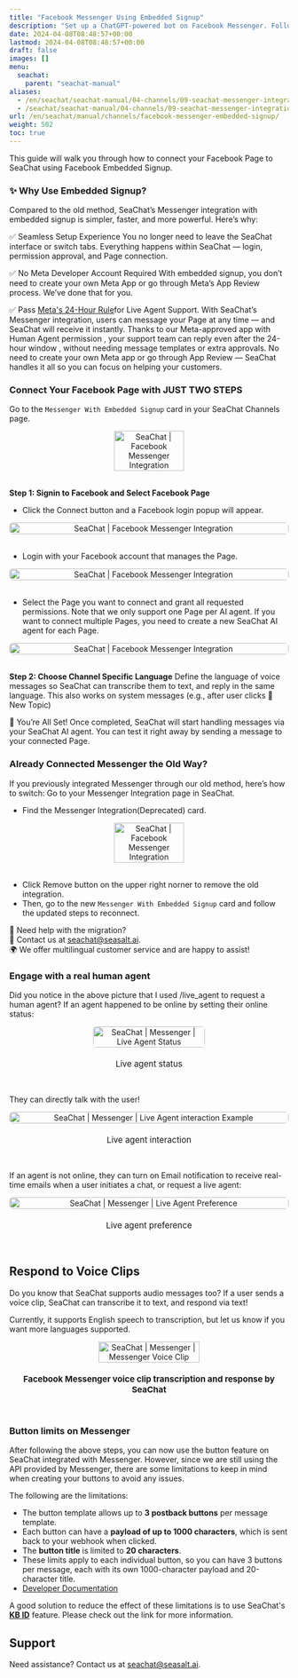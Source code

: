 ```yaml
---
title: "Facebook Messenger Using Embedded Signup"
description: "Set up a ChatGPT-powered bot on Facebook Messenger. Follow our guide to create a Meta app, configure webhooks, and launch your bot for seamless communication."
date: 2024-04-08T08:48:57+00:00
lastmod: 2024-04-08T08:48:57+00:00
draft: false
images: []
menu:
  seachat:
    parent: "seachat-manual"
aliases:
  - /en/seachat/seachat-manual/04-channels/09-seachat-messenger-integration-embedded-signup/
  - /seachat/seachat-manual/04-channels/09-seachat-messenger-integration-embedded-signup/
url: /en/seachat/manual/channels/facebook-messenger-embedded-signup/
weight: 502
toc: true
---
```



This guide will walk you through how to connect your Facebook Page to SeaChat using Facebook Embedded Signup.

###  ✨ Why Use Embedded Signup?
Compared to the old method, SeaChat’s Messenger integration with embedded signup is simpler, faster, and more powerful. Here’s why:

✅ Seamless Setup Experience
You no longer need to leave the SeaChat interface or switch tabs. Everything happens within SeaChat — login, permission approval, and Page connection.

✅ No Meta Developer Account Required
With embedded signup, you don’t need to create your own Meta App or go through Meta’s App Review process. We’ve done that for you.

✅ Pass <a href="https://developers.facebook.com/docs/messenger-platform/send-messages/?locale=en_US" target="_blank">Meta's 24-Hour Rule</a>for Live Agent Support. With SeaChat’s Messenger integration, users can message your Page at any time — and SeaChat will receive it instantly. Thanks to our Meta-approved app with Human Agent permission , your support team can reply even after the 24-hour window , without needing message templates or extra approvals. No need to create your own Meta app or go through App Review — SeaChat handles it all so you can focus on helping your customers.


### Connect Your Facebook Page with JUST TWO STEPS
Go to the `Messenger With Embedded Signup` card in your SeaChat Channels page.
<div style="display: flex; flex-direction: column; align-items: center;">
<div style="width: 100%; text-align: center; display: flex; flex-direction: column; align-items: center; justify-item: center">
  <a href="/images/seachat/en/channels/facebook-messenger/messenger-integration-embedded-signup-1.png" style="height: 200px; width: 100%; height: 100%;display: flex; justify-content: center; align-items: center; overflow: hidden;" target="_blank">
<img width="50%" style="border-radius: 0.4rem; cursor: zoom-in;" src="/images/seachat/en/channels/facebook-messenger/messenger-integration-embedded-signup-1.png" alt="SeaChat | Facebook Messenger Integration">
</a>
</div>
</div>

<br/> 

**Step 1: Signin to Facebook and Select Facebook Page**

- Click the Connect button and a Facebook login popup will appear.
<div style="display: flex; flex-direction: column; align-items: center;">
<div style="width: 100%; text-align: center; display: flex; flex-direction: column; align-items: center; justify-item: center">
  <a href="/images/seachat/en/channels/facebook-messenger/messenger-integration-embedded-signup-2.png" style="height: 200px; width: 100%; height: 100%;display: flex; justify-content: center; align-items: center; overflow: hidden;" target="_blank">
<img width="100%" style="border-radius: 0.4rem; cursor: zoom-in;" src="/images/seachat/en/channels/facebook-messenger/messenger-integration-embedded-signup-2.png" alt="SeaChat | Facebook Messenger Integration">
</a>
</div>
</div>

<br/> 

- Login with your Facebook account that manages the Page.
<div style="display: flex; flex-direction: column; align-items: center;">
<div style="width: 100%; text-align: center; display: flex; flex-direction: column; align-items: center; justify-item: center">
  <a href="/images/seachat/en/channels/facebook-messenger/messenger-integration-embedded-signup-2-1.png" style="height: 200px; width: 100%; height: 100%;display: flex; justify-content: center; align-items: center; overflow: hidden;" target="_blank">
<img width="100%" style="border-radius: 0.4rem; cursor: zoom-in;" src="/images/seachat/en/channels/facebook-messenger/messenger-integration-embedded-signup-2-1.png" alt="SeaChat | Facebook Messenger Integration">
</a>
</div>
</div>

<br/> 

- Select the Page you want to connect and grant all requested permissions. Note that we only support one Page per AI agent. If you want to connect multiple Pages, you need to create a new SeaChat AI agent for each Page.
<div style="display: flex; flex-direction: column; align-items: center;">
<div style="width: 100%; text-align: center; display: flex; flex-direction: column; align-items: center; justify-item: center">
  <a href="/images/seachat/en/channels/facebook-messenger/messenger-integration-embedded-signup-2-2.png" style="height: 200px; width: 100%; height: 100%;display: flex; justify-content: center; align-items: center; overflow: hidden;" target="_blank">
<img width="100%" style="border-radius: 0.4rem; cursor: zoom-in;" src="/images/seachat/en/channels/facebook-messenger/messenger-integration-embedded-signup-2-2.png" alt="SeaChat | Facebook Messenger Integration">
</a>
</div>
</div>

<br/> 

**Step 2: Choose Channel Specific Language**
Define the language of voice messages so SeaChat can transcribe them to text, and reply in the same language. This also works on system messages (e.g., after user clicks 🧹New Topic)

🚀 You’re All Set!
Once completed, SeaChat will start handling messages via your SeaChat AI agent. You can test it right away by sending a message to your connected Page.

### Already Connected Messenger the Old Way?
If you previously integrated Messenger through our old method, here’s how to switch:
Go to your Messenger Integration page in SeaChat.

- Find the Messenger Integration(Deprecated) card.
<div style="display: flex; flex-direction: column; align-items: center;">
<div style="width: 100%; text-align: center; display: flex; flex-direction: column; align-items: center; justify-item: center">
  <a href="/images/seachat/en/channels/facebook-messenger/messenger-integration-embedded-signup-3.png" style="height: 200px; width: 100%; height: 100%;display: flex; justify-content: center; align-items: center; overflow: hidden;" target="_blank">
<img width="50%" style="border-radius: 0.4rem; cursor: zoom-in;" src="/images/seachat/en/channels/facebook-messenger/messenger-integration-embedded-signup-3.png" alt="SeaChat | Facebook Messenger Integration">
</a>
</div>
</div>

<br/> 

- Click Remove button on the upper right norner to remove the old integration.
- Then, go to the new `Messenger With Embedded Signup` card and follow the updated steps to reconnect.

🙋 Need help with the migration? <br/>
📧 Contact us at [seachat@seasalt.ai](mailto:seachat@seasalt.ai). <br/>
🌍 We offer multilingual customer service and are happy to assist!


### Engage with a real human agent
Did you notice in the above picture that I used /live_agent to request a human agent? If an agent happened to be online by setting their online status:

<div style="display: flex; flex-direction: column; align-items: center;">
<div style="width: 40%; text-align: center; display: flex; flex-direction: column; align-items: center; justify-item: center">
  <a href="/images/seachat/en/channels/facebook-messenger/live-agent-status.png" style="height: 200px; width: 100%; height: 100%;display: flex; justify-content: center; align-items: center; overflow: hidden;" target="_blank">
<img width="100%" style="border-radius: 0.4rem; cursor: zoom-in;" src="/images/seachat/en/channels/facebook-messenger/live-agent-status.png" alt="SeaChat | Messenger | Live Agent Status">
</a>
    <p style="margin-top: 20px; font-size: 15px">Live agent status
</p>
</div>
</div>

<br/> 

They can directly talk with the user!

<div style="display: flex; flex-direction: column; align-items: center;">
<div style="width: 100%; text-align: center; display: flex; flex-direction: column; align-items: center; justify-item: center">
  <a href="/images/seachat/en/channels/facebook-messenger/live-agent-interaction.png" style="height: 200px; width: 100%; height: 100%;display: flex; justify-content: center; align-items: center; overflow: hidden;" target="_blank">
<img width="100%" style="border-radius: 0.4rem; cursor: zoom-in;" src="/images/seachat/en/channels/facebook-messenger/live-agent-interaction.png" alt="SeaChat | Messenger | Live Agent interaction Example">
</a>
    <p style="margin-top: 20px; font-size: 15px">Live agent interaction
</p>
</div>
</div>

<br/> 

If an agent is not online, they can turn on Email notification to receive real-time emails when a user initiates a chat, or request a live agent:

<div style="display: flex; flex-direction: column; align-items: center;">
<div style="width: 100%; text-align: center; display: flex; flex-direction: column; align-items: center; justify-item: center">
  <a href="/images/seachat/en/channels/facebook-messenger/ai-agent-preference.png" style="height: 200px; width: 100%; height: 100%;display: flex; justify-content: center; align-items: center; overflow: hidden;" target="_blank">
<img width="100%" style="border-radius: 0.4rem; cursor: zoom-in;" src="/images/seachat/en/channels/facebook-messenger/ai-agent-preference.png" alt="SeaChat | Messenger | Live Agent Preference">
</a>
    <p style="margin-top: 20px; font-size: 15px">Live agent preference
</p>
</div>
</div>

<br/> 



## Respond to Voice Clips
Do you know that SeaChat supports audio messages too? If a user sends a voice clip, SeaChat can transcribe it to text, and respond via text!

Currently, it supports English speech to transcription, but let us know if you want more languages supported.

<div style="display: flex; flex-direction: column; align-items: center;">
<div style="width: 100%; text-align: center; display: flex; flex-direction: column; align-items: center; justify-item: center">
  <a href="/images/seachat/en/channels/facebook-messenger/messenger-voice-clip.png" style="height: 200px; width: 100%; height: 100%;display: flex; justify-content: center; align-items: center; overflow: hidden;" target="_blank">
<img width="60%" style="border-radius: 0.4rem; cursor: zoom-in;" src="/images/seachat/en/channels/facebook-messenger/messenger-voice-clip.png" alt="SeaChat | Messenger | Messenger Voice Clip">
</a>
    <p style="margin-top: 20px; font-size: 15px"><strong>Facebook Messenger voice clip transcription and response by SeaChat</strong></p>
</div>
</div>

<br/> 

### Button limits on Messenger

After following the above steps, you can now use the button feature on SeaChat integrated with Messenger. However, since we are still using the API provided by Messenger, there are some limitations to keep in mind when creating your buttons to avoid any issues.

The following are the limitations:

- The button template allows up to **3 postback buttons** per message template.
- Each button can have a **payload of up to 1000 characters**, which is sent back to your webhook when clicked.
- The **button title** is limited to **20 characters**.
- These limits apply to each individual button, so you can have 3 buttons per message, each with its own 1000-character payload and 20-character title.
- [Developer Documentation](https://developers.facebook.com/docs/messenger-platform/reference/buttons/postback)

A good solution to reduce the effect of these limitations is to use SeaChat's **[KB ID](https://wiki.seasalt.ai/en/seachat/manual/add-knowledge/webpage-link/#kb-ids)** feature. Please check out the link for more information.


## Support
Need assistance? Contact us at [seachat@seasalt.ai](mailto:seachat@seasalt.ai).
